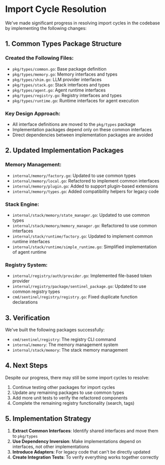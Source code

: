 # Import Cycle Resolution

We've made significant progress in resolving import cycles in the codebase by implementing the following changes:

## 1. Common Types Package Structure

### Created the Following Files:
- `pkg/types/common.go`: Base package definition
- `pkg/types/memory.go`: Memory interfaces and types 
- `pkg/types/shim.go`: LLM provider interfaces
- `pkg/types/stack.go`: Stack interfaces and types
- `pkg/types/agent.go`: Agent runtime interfaces
- `pkg/types/registry.go`: Registry interfaces and types
- `pkg/types/runtime.go`: Runtime interfaces for agent execution

### Key Design Approach:
- All interface definitions are moved to the `pkg/types` package
- Implementation packages depend only on these common interfaces
- Direct dependencies between implementation packages are avoided

## 2. Updated Implementation Packages

### Memory Management:
- `internal/memory/factory.go`: Updated to use common types
- `internal/memory/local.go`: Refactored to implement common interfaces
- `internal/memory/plugin.go`: Added to support plugin-based extensions
- `internal/memory/types.go`: Added compatibility helpers for legacy code

### Stack Engine:
- `internal/stack/memory/state_manager.go`: Updated to use common types
- `internal/stack/memory/memory_manager.go`: Refactored to use common interfaces
- `internal/stack/runtime/factory.go`: Updated to implement common runtime interfaces
- `internal/stack/runtime/simple_runtime.go`: Simplified implementation of agent runtime

### Registry System:
- `internal/registry/auth/provider.go`: Implemented file-based token provider
- `internal/registry/package/sentinel_package.go`: Updated to use common registry types
- `cmd/sentinel/registry/registry.go`: Fixed duplicate function declarations

## 3. Verification

We've built the following packages successfully:
- `cmd/sentinel/registry`: The registry CLI command
- `internal/memory`: The memory management system
- `internal/stack/memory`: The stack memory management

## 4. Next Steps

Despite our progress, there may still be some import cycles to resolve:

1. Continue testing other packages for import cycles
2. Update any remaining packages to use common types
3. Add more unit tests to verify the refactored components
4. Complete the remaining registry functionality (search, tags)

## 5. Implementation Strategy

1. **Extract Common Interfaces**: Identify shared interfaces and move them to `pkg/types`
2. **Use Dependency Inversion**: Make implementations depend on interfaces, not other implementations
3. **Introduce Adapters**: For legacy code that can't be directly updated
4. **Create Integration Tests**: To verify everything works together correctly
